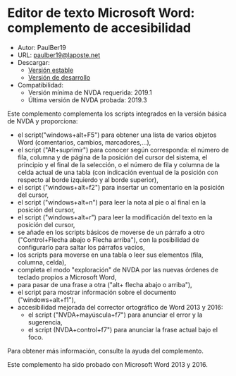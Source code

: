 # Editor de texto Microsoft Word: complemento de accesibilidad #

* Autor: PaulBer19
* URL: paulber19@laposte.net
* Descargar:
	* [Versión estable][1]
	* [Versión de desarrollo][2]
* Compatibilidad:
	* Versión mínima de NVDA requerida: 2019.1
	* Última versión de NVDA probada: 2019.3


Este complemento complementa los scripts integrados en la versión básica de NVDA y proporciona:

* el script("windows+alt+F5") para obtener una lista de varios objetos Word (comentarios, cambios, marcadores,...), 
* el script ("Alt+suprimir") para conocer según corresponda: el número de fila, columna y de página de la posición del cursor del sistema,  el principio y el final de la selección, o el número de fila y columna de la celda actual de una tabla (con indicación eventual de la posición con respecto al borde izquierdo y al borde superior),
* el script ("windows+alt+f2") para insertar un comentario en la posición del cursor,
* el script ("windows+alt+n") para leer la nota al pie o al final en la posición del cursor,
* el script ("windows+alt+r") para leer la modificación del texto en la posición del cursor,
* se añade en los scripts básicos de moverse de un párrafo a otro ("Control+Flecha abajo o Flecha arriba"), con la posibilidad de configurarlo para saltar los párrafos vacíos,
* los scripts para moverse  en una tabla o leer sus elementos (fila, columna, celda),
* completa el modo "exploración" de NVDA por  las nuevas órdenes de teclado propios a Microsoft Word,
* para pasar de una frase a otra ("alt+ flecha abajo  o arriba"),
* el script para mostrar información sobre el documento ("windows+alt+f1"),
* accesibilidad mejorada del corrector ortográfico de Word 2013 y 2016:
	* el script ("NVDA+mayúscula+f7") para anunciar el error y la sugerencia,
	* el script (NVDA+control+f7") para anunciar la frase actual bajo el foco.


Para obtener más información, consulte la ayuda del complemento.

Este complemento ha sido probado con Microsoft Word 2013 y 2016.



[1]: https://github.com/paulber007/AllMyNVDAAddons/raw/master/wordAccessEnhancement/wordAccessEnhancement-1.0.1.nvda-addon

[2]: https://github.com/paulber007/AllMyNVDAAddons/tree/master/wordAccessEnhancement/dev